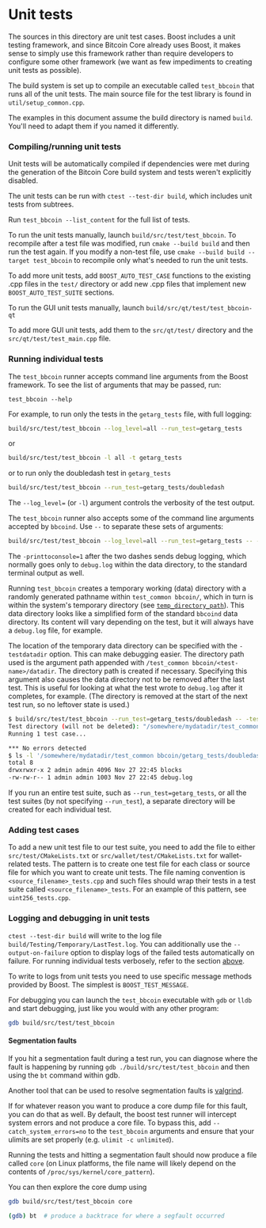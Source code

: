 # Unit tests

The sources in this directory are unit test cases. Boost includes a
unit testing framework, and since Bitcoin Core already uses Boost, it makes
sense to simply use this framework rather than require developers to
configure some other framework (we want as few impediments to creating
unit tests as possible).

The build system is set up to compile an executable called `test_bbcoin`
that runs all of the unit tests. The main source file for the test library is found in
`util/setup_common.cpp`.

The examples in this document assume the build directory is named
`build`. You'll need to adapt them if you named it differently.

### Compiling/running unit tests

Unit tests will be automatically compiled if dependencies were met
during the generation of the Bitcoin Core build system
and tests weren't explicitly disabled.

The unit tests can be run with `ctest --test-dir build`, which includes unit
tests from subtrees.

Run `test_bbcoin --list_content` for the full list of tests.

To run the unit tests manually, launch `build/src/test/test_bbcoin`. To recompile
after a test file was modified, run `cmake --build build` and then run the test again. If you
modify a non-test file, use `cmake --build build --target test_bbcoin` to recompile only what's needed
to run the unit tests.

To add more unit tests, add `BOOST_AUTO_TEST_CASE` functions to the existing
.cpp files in the `test/` directory or add new .cpp files that
implement new `BOOST_AUTO_TEST_SUITE` sections.

To run the GUI unit tests manually, launch `build/src/qt/test/test_bbcoin-qt`

To add more GUI unit tests, add them to the `src/qt/test/` directory and
the `src/qt/test/test_main.cpp` file.

### Running individual tests

The `test_bbcoin` runner accepts command line arguments from the Boost
framework. To see the list of arguments that may be passed, run:

```
test_bbcoin --help
```

For example, to run only the tests in the `getarg_tests` file, with full logging:

```bash
build/src/test/test_bbcoin --log_level=all --run_test=getarg_tests
```

or

```bash
build/src/test/test_bbcoin -l all -t getarg_tests
```

or to run only the doubledash test in `getarg_tests`

```bash
build/src/test/test_bbcoin --run_test=getarg_tests/doubledash
```

The `--log_level=` (or `-l`) argument controls the verbosity of the test output.

The `test_bbcoin` runner also accepts some of the command line arguments accepted by
`bbcoind`. Use `--` to separate these sets of arguments:

```bash
build/src/test/test_bbcoin --log_level=all --run_test=getarg_tests -- -printtoconsole=1
```

The `-printtoconsole=1` after the two dashes sends debug logging, which
normally goes only to `debug.log` within the data directory, to the
standard terminal output as well.

Running `test_bbcoin` creates a temporary working (data) directory with a randomly
generated pathname within `test_common bbcoin/`, which in turn is within
the system's temporary directory (see
[`temp_directory_path`](https://en.cppreference.com/w/cpp/filesystem/temp_directory_path)).
This data directory looks like a simplified form of the standard `bbcoind` data
directory. Its content will vary depending on the test, but it will always
have a `debug.log` file, for example.

The location of the temporary data directory can be specified with the
`-testdatadir` option. This can make debugging easier. The directory
path used is the argument path appended with
`/test_common bbcoin/<test-name>/datadir`.
The directory path is created if necessary.
Specifying this argument also causes the data directory
not to be removed after the last test. This is useful for looking at
what the test wrote to `debug.log` after it completes, for example.
(The directory is removed at the start of the next test run,
so no leftover state is used.)

```bash
$ build/src/test/test_bbcoin --run_test=getarg_tests/doubledash -- -testdatadir=/somewhere/mydatadir
Test directory (will not be deleted): "/somewhere/mydatadir/test_common bbcoin/getarg_tests/doubledash/datadir"
Running 1 test case...

*** No errors detected
$ ls -l '/somewhere/mydatadir/test_common bbcoin/getarg_tests/doubledash/datadir'
total 8
drwxrwxr-x 2 admin admin 4096 Nov 27 22:45 blocks
-rw-rw-r-- 1 admin admin 1003 Nov 27 22:45 debug.log
```

If you run an entire test suite, such as `--run_test=getarg_tests`, or all the test suites
(by not specifying `--run_test`), a separate directory
will be created for each individual test.

### Adding test cases

To add a new unit test file to our test suite, you need
to add the file to either `src/test/CMakeLists.txt` or
`src/wallet/test/CMakeLists.txt` for wallet-related tests. The pattern is to create
one test file for each class or source file for which you want to create
unit tests. The file naming convention is `<source_filename>_tests.cpp`
and such files should wrap their tests in a test suite
called `<source_filename>_tests`. For an example of this pattern,
see `uint256_tests.cpp`.

### Logging and debugging in unit tests

`ctest --test-dir build` will write to the log file `build/Testing/Temporary/LastTest.log`. You can
additionally use the `--output-on-failure` option to display logs of the failed tests automatically
on failure. For running individual tests verbosely, refer to the section
[above](#running-individual-tests).

To write to logs from unit tests you need to use specific message methods
provided by Boost. The simplest is `BOOST_TEST_MESSAGE`.

For debugging you can launch the `test_bbcoin` executable with `gdb` or `lldb` and
start debugging, just like you would with any other program:

```bash
gdb build/src/test/test_bbcoin
```

#### Segmentation faults

If you hit a segmentation fault during a test run, you can diagnose where the fault
is happening by running `gdb ./build/src/test/test_bbcoin` and then using the `bt` command
within gdb.

Another tool that can be used to resolve segmentation faults is
[valgrind](https://valgrind.org/).

If for whatever reason you want to produce a core dump file for this fault, you can do
that as well. By default, the boost test runner will intercept system errors and not
produce a core file. To bypass this, add `--catch_system_errors=no` to the
`test_bbcoin` arguments and ensure that your ulimits are set properly (e.g. `ulimit -c
unlimited`).

Running the tests and hitting a segmentation fault should now produce a file called `core`
(on Linux platforms, the file name will likely depend on the contents of
`/proc/sys/kernel/core_pattern`).

You can then explore the core dump using
```bash
gdb build/src/test/test_bbcoin core

(gdb) bt  # produce a backtrace for where a segfault occurred
```
